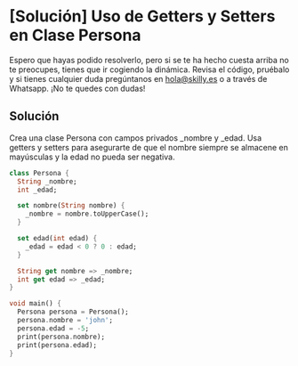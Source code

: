 #  [Solución] Uso de Getters y Setters en Clase Persona

Espero que hayas podido resolverlo, pero si se te ha hecho cuesta arriba no te preocupes, tienes que ir cogiendo la dinámica. Revisa el código, pruébalo y si tienes cualquier duda pregúntanos en hola@skilly.es o a través de Whatsapp.
¡No te quedes con dudas!

## Solución

Crea una clase Persona con campos privados _nombre y _edad. Usa getters y setters para asegurarte de que el nombre siempre se almacene en mayúsculas y la edad no pueda ser negativa.

~~~dart
class Persona {
  String _nombre;
  int _edad;

  set nombre(String nombre) {
    _nombre = nombre.toUpperCase();
  }

  set edad(int edad) {
    _edad = edad < 0 ? 0 : edad;
  }

  String get nombre => _nombre;
  int get edad => _edad;
}

void main() {
  Persona persona = Persona();
  persona.nombre = 'john';
  persona.edad = -5;
  print(persona.nombre);
  print(persona.edad);
}
~~~
